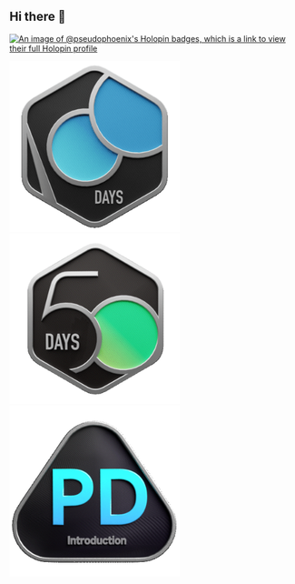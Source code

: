 ## Hi there 👋

<!--
**Pseudophoenix/Pseudophoenix** is a ✨ _special_ ✨ repository because its `README.md` (this file) appears on your GitHub profile.

Here are some ideas to get you started:

- 🔭 I’m currently working on ...
- 🌱 I’m currently learning ...
- 👯 I’m looking to collaborate on ...
- 🤔 I’m looking for help with ...
- 💬 Ask me about ...
- 📫 How to reach me: ...
- 😄 Pronouns: ...
- ⚡ Fun fact: ...
-->

[![An image of @pseudophoenix's Holopin badges, which is a link to view their full Holopin profile](https://holopin.me/pseudophoenix)](https://holopin.io/@pseudophoenix)

<img width=300px src="https://github.com/Pseudophoenix/Pseudophoenix/blob/main/.github/2024-100-new.gif">
<img width=300px src="https://github.com/Pseudophoenix/Pseudophoenix/blob/main/.github/2024-50.gif">
<img width=300px src="https://github.com/Pseudophoenix/Pseudophoenix/blob/main/.github/Introduction_to_Pandas.gif">
